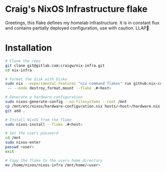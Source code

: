 # Craig's NixOS Infrastructure flake

Greetings, this flake defines my homelab infrastructure. It is in constant flux and contains partially deployed configuration, use with caution. LLAP🖖

# Installation

```bash
# Clone the repo
git clone git@gitlab.com:craigw/nix-infra.git
cd nix-infra

# Format the disk with Disko
sudo nix --experimental-features "nix-command flakes" run github:nix-community/disko/latest /
 -- --mode destroy,format,mount --flake .#<host>

# Generate a hardware configuration
sudo nixos-generate-config --no-filesystems --root /mnt
cp /mnt/etc/nixos/hardware-configuration.nix hosts/<host>/hardware.nix
git add .

# Install NixOS from the flake
sudo nixos-install --flake .#<host>

# Set the users password
cd /mnt
sudo nixos-enter
passwd <user>
exit

# Copy the flake to the users home directory
mv /home/nixos/nixos-infra /mnt/home/<user>
```
